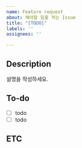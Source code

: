 ```yaml
---
name: Feature request
about: 해야할 일을 적는 Issue
title: "[TODO]"
labels: ''
assignees: ''

---
```


## Description
설명을 작성하세요.

## To-do
- [ ] todo
- [ ] todo

## ETC
